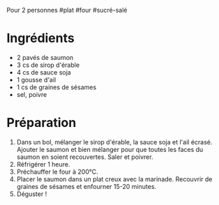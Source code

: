 Pour 2 personnes 
#plat #four #sucré-salé


# Ingrédients 

- 2 pavés de saumon 
- 3 cs de sirop d'érable 
- 4 cs de sauce soja
- 1 gousse d'ail
- 1 cs de graines de sésames
- sel, poivre

# Préparation

1. Dans un bol, mélanger le sirop d'érable, la sauce soja et l'ail écrasé. Ajouter le saumon et bien mélanger pour que toutes les faces du saumon en soient recouvertes. Saler et poivrer.
2. Réfrigérer 1 heure.
3. Préchauffer le four à 200°C. 
4. Placer le saumon dans un plat creux avec la marinade. Recouvrir de graines de sésames et enfourner 15-20 minutes.
5. Déguster !
